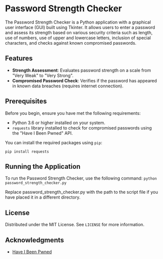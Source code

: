 # Password Strength Checker

The Password Strength Checker is a Python application with a graphical user interface (GUI) built using Tkinter. It allows users to enter a password and assess its strength based on various security criteria such as length, use of numbers, use of upper and lowercase letters, inclusion of special characters, and checks against known compromised passwords.

## Features

- **Strength Assessment**: Evaluates password strength on a scale from "Very Weak" to "Very Strong".
- **Compromised Password Check**: Verifies if the password has appeared in known data breaches (requires internet connection).

## Prerequisites

Before you begin, ensure you have met the following requirements:

- Python 3.6 or higher installed on your system.
- `requests` library installed to check for compromised passwords using the "Have I Been Pwned" API.

You can install the required packages using `pip`:

`
pip install requests
`

## Running the Application
To run the Password Strength Checker, use the following command:
`
python password_strength_checker.py
`

Replace password_strength_checker.py with the path to the script file if you have placed it in a different directory.

## License
Distributed under the MIT License. See `LICENSE` for more information.

## Acknowledgments
* [Have I Been Pwned](https://haveibeenpwned.com/)
